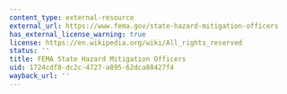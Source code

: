 ```yaml
---
content_type: external-resource
external_url: https://www.fema.gov/state-hazard-mitigation-officers
has_external_license_warning: true
license: https://en.wikipedia.org/wiki/All_rights_reserved
status: ''
title: FEMA State Hazard Mitigation Officers
uid: 1724cdf8-dc2c-4727-a895-62dca88427f4
wayback_url: ''
---
```

